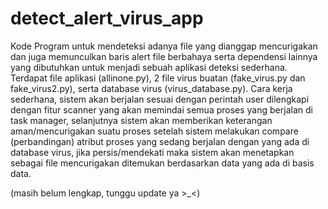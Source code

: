 # detect_alert_virus_app
Kode Program untuk mendeteksi adanya file yang dianggap mencurigakan dan juga memunculkan baris alert file berbahaya serta dependensi lainnya yang dibutuhkan untuk menjadi sebuah aplikasi deteksi sederhana. Terdapat file aplikasi (allinone.py), 2 file virus buatan (fake_virus.py dan fake_virus2.py), serta database virus (virus_database.py).
Cara kerja sederhana, sistem akan berjalan sesuai dengan perintah user dilengkapi dengan fitur scanner yang akan memindai semua proses yang berjalan di task manager, selanjutnya sistem akan memberikan keterangan aman/mencurigakan suatu proses setelah sistem melakukan compare (perbandingan) atribut proses yang sedang berjalan dengan yang ada di database virus, jika persis/mendekati maka sistem akan menetapkan sebagai file mencurigakan ditemukan berdasarkan data yang ada di basis data.

(masih belum lengkap, tunggu update ya >_<)
